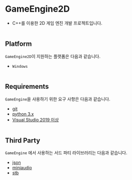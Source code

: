 # GameEngine2D
- C++를 이용한 2D 게임 엔진 개발 프로젝트입니다.
<br><br>


## Platform

`GameEngine2D`이 지원하는 플랫폼은 다음과 같습니다.  
- `Windows`
<br><br>


## Requirements

`GameEngine`을 사용하기 위한 요구 사항은 다음과 같습니다.
- [git](https://git-scm.com/)
- [python 3.x](https://www.python.org/)
- [Visual Studio 2019 이상](https://visualstudio.microsoft.com/)
<br><br>


## Third Party

`GameEngine` 에서 사용하는 서드 파티 라이브러리는 다음과 같습니다.
- [json](https://github.com/nlohmann/json)
- [miniaudio](https://miniaud.io/)
- [stb](https://github.com/nothings/stb)
